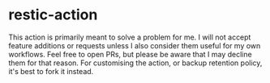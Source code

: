 # restic-action

This action is primarily meant to solve a problem for me.
I will not accept feature additions or requests unless I also consider them useful for my own workflows.
Feel free to open PRs, but please be aware that I may decline them for that reason.
For customising the action, or backup retention policy, it's best to fork it instead.
